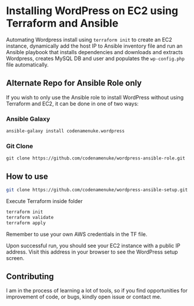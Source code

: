 # Installing WordPress on EC2 using Terraform and Ansible
Automating Wordpress install using `terraform init` to create an EC2 instance, dynamically add the host IP to Ansible inventory file and run an Ansible playbook that installs dependencies and downloads and extracts Wordpress, creates MySQL DB and user and populates the `wp-config.php` file automatically.

## Alternate Repo for Ansible Role only
If you wish to only use the Ansible role to install WordPress without using Terraform and EC2, it can be done in one of two ways:

### Ansible Galaxy
```bash
ansible-galaxy install codenamenuke.wordpress
```
### Git Clone
```
git clone https://github.com/codenamenuke/wordpress-ansible-role.git
```
## How to use
```bash
git clone https://github.com/codenamenuke/wordpress-ansible-setup.git
```
Execute Terraform inside folder
```bash
terraform init
terraform validate
terraform apply
```
Remember to use your own AWS credentials in the TF file.

Upon successful run, you should see your EC2 instance with a public IP address. Visit this address in your browser to see the WordPress setup screen.

## Contributing
I am in the process of learning a lot of tools, so if you find opportunities for improvement of code, or bugs, kindly open issue or contact me. 
